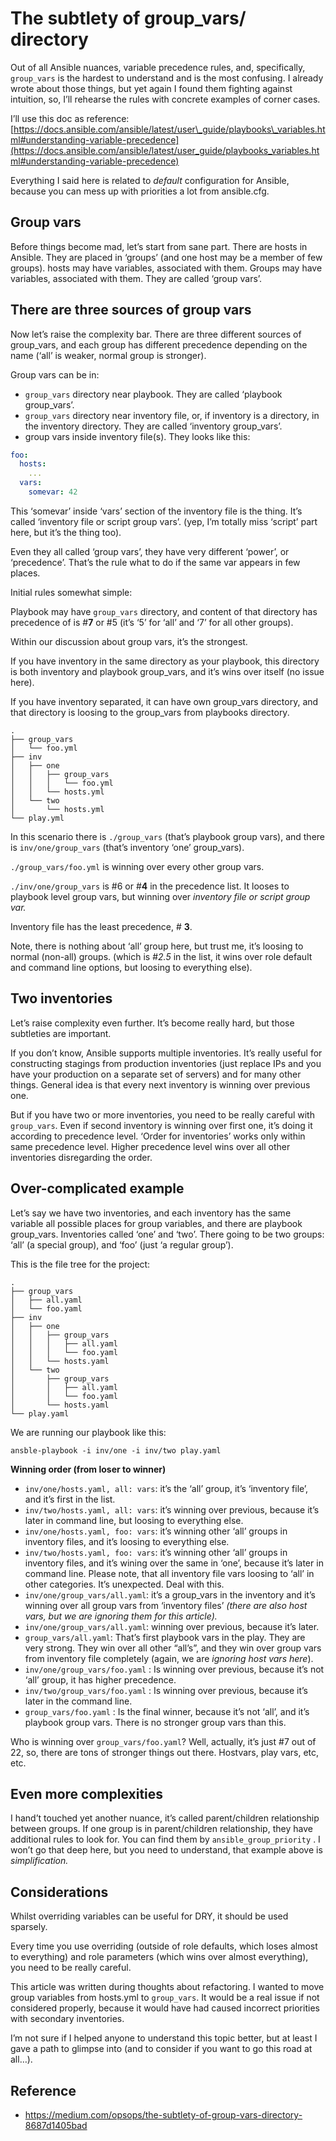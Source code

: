 
# The subtlety of group_vars/ directory

Out of all Ansible nuances, variable precedence rules, and, specifically, `group_vars` is the hardest to understand and is the most confusing. I already wrote about those things, but yet again I found them fighting against intuition, so, I’ll rehearse the rules with concrete examples of corner cases.

I’ll use this doc as reference: [https://docs.ansible.com/ansible/latest/user\_guide/playbooks\_variables.html#understanding-variable-precedence](https://docs.ansible.com/ansible/latest/user_guide/playbooks_variables.html#understanding-variable-precedence)

Everything I said here is related to _default_ configuration for Ansible, because you can mess up with priorities a lot from ansible.cfg.

## Group vars

Before things become mad, let’s start from sane part. There are hosts in Ansible. They are placed in ‘groups’ (and one host may be a member of few groups). hosts may have variables, associated with them. Groups may have variables, associated with them. They are called ‘group vars’.

## There are three sources of group vars

Now let’s raise the complexity bar. There are three different sources of group\_vars, and each group has different precedence depending on the name (‘all’ is weaker, normal group is stronger).

Group vars can be in:

-   `group_vars` directory near playbook. They are called ‘playbook group\_vars’.
-   `group_vars` directory near inventory file, or, if inventory is a directory, in the inventory directory. They are called ‘inventory group\_vars’.
-   group vars inside inventory file(s). They looks like this:

```yaml
foo:
  hosts:
    ...
  vars:
    somevar: 42

```

This ‘somevar’ inside ‘vars’ section of the inventory file is the thing. It’s called ‘inventory file or script group vars’. (yep, I’m totally miss ‘script’ part here, but it’s the thing too).

Even they all called ‘group vars’, they have very different ‘power’, or ‘precedence’. That’s the rule what to do if the same var appears in few places.

Initial rules somewhat simple:

Playbook may have `group_vars` directory, and content of that directory has precedence of is #**7** or #5 (it’s ‘5’ for ‘all’ and ‘7’ for all other groups).

Within our discussion about group vars, it’s the strongest.

If you have inventory in the same directory as your playbook, this directory is both inventory and playbook group\_vars, and it’s wins over itself (no issue here).

If you have inventory separated, it can have own group\_vars directory, and that directory is loosing to the group\_vars from playbooks directory.

```shell
.
├── group_vars
│   └── foo.yml
├── inv
│   ├── one
│   │   ├── group_vars
│   │   │   └── foo.yml
│   │   └── hosts.yml
│   └── two
│       └── hosts.yml
└── play.yml
```

In this scenario there is `./group_vars` (that’s playbook group vars), and there is `inv/one/group_vars` (that’s inventory ‘one’ group\_vars).

`./group_vars/foo.yml` is winning over every other group vars.

`./inv/one/group_vars` is #6 or #**4** in the precedence list. It looses to playbook level group vars, but winning over _inventory file or script group var._

Inventory file has the least precedence, # **3**.

Note, there is nothing about ‘all’ group here, but trust me, it’s loosing to normal (non-all) groups. (which is #_2.5_ in the list, it wins over role default and command line options, but loosing to everything else).

## Two inventories

Let’s raise complexity even further. It’s become really hard, but those subtleties are important.

If you don’t know, Ansible supports multiple inventories. It’s really useful for constructing stagings from production inventories (just replace IPs and you have your production on a separate set of servers) and for many other things. General idea is that every next inventory is winning over previous one.

But if you have two or more inventories, you need to be really careful with `group_vars`. Even if second inventory is winning over first one, it’s doing it according to precedence level. ‘Order for inventories’ works only within same precedence level. Higher precedence level wins over all other inventories disregarding the order.

## Over-complicated example

Let’s say we have two inventories, and each inventory has the same variable all possible places for group variables, and there are playbook group\_vars. Inventories called ‘one’ and ‘two’. There going to be two groups: ‘all’ (a special group), and ‘foo’ (just ‘a regular group’).

This is the file tree for the project:

```shell
.
├── group_vars
│   ├── all.yaml
│   └── foo.yaml
├── inv
│   ├── one
│   │   ├── group_vars
│   │   │   ├── all.yaml
│   │   │   └── foo.yaml
│   │   └── hosts.yaml
│   └── two
│       ├── group_vars
│       │   ├── all.yaml
│       │   └── foo.yaml
│       └── hosts.yaml
└── play.yaml

```

We are running our playbook like this:

`ansble-playbook -i inv/one -i inv/two play.yaml`

**Winning order (from loser to winner)**

-   `inv/one/hosts.yaml, all: vars`: it’s the ‘all’ group, it’s ‘inventory file’, and it’s first in the list.
-   `inv/two/hosts.yaml, all: vars`: it’s winning over previous, because it’s later in command line, but loosing to everything else.
-   `inv/one/hosts.yaml, foo: vars`: it’s winning other ‘all’ groups in inventory files, and it’s loosing to everything else.
-   `inv/two/hosts.yaml, foo: vars`: it’s winning other ‘all’ groups in inventory files, and it’s wining over the same in ‘one’, because it’s later in command line. Please note, that all inventory file vars loosing to ‘all’ in other categories. It’s unexpected. Deal with this.
-   `inv/one/group_vars/all.yaml`: it’s a group\_vars in the inventory and it’s winning over all group vars from ‘inventory files’ _(there are also host vars, but we are ignoring them for this article)._
-   `inv/one/group_vars/all.yaml`: winning over previous, because it’s later.
-   `group_vars/all.yaml`: That’s first playbook vars in the play. They are very strong. They win over all other “all’s”, and they win over group vars from inventory file completely (again, we are _ignoring host vars here_).
-   `inv/one/group_vars/foo.yaml` : Is winning over previous, because it’s not ‘all’ group, it has higher precedence.
-   `inv/two/group_vars/foo.yaml` : Is winning over previous, because it’s later in the command line.
-   `group_vars/foo.yaml` : Is the final winner, because it’s not ‘all’, and it’s playbook group vars. There is no stronger group vars than this.

Who is winning over `group_vars/foo.yaml`? Well, actually, it’s just #7 out of 22, so, there are tons of stronger things out there. Hostvars, play vars, etc, etc.

## Even more complexities

I hand’t touched yet another nuance, it’s called parent/children relationship between groups. If one group is in parent/children relationship, they have additional rules to look for. You can find them by `ansible_group_priority` . I won’t go that deep here, but you need to understand, that example above is _simplification._

## Considerations

Whilst overriding variables can be useful for DRY, it should be used sparsely.

Every time you use overriding (outside of role defaults, which loses almost to everything) and role parameters (which wins over almost everything), you need to be really careful.

This article was written during thoughts about refactoring. I wanted to move group variables from hosts.yml to `group_vars`. It would be a real issue if not considered properly, because it would have had caused incorrect priorities with secondary inventories.

I’m not sure if I helped anyone to understand this topic better, but at least I gave a path to glimpse into (and to consider if you want to go this road at all…).

## Reference

- https://medium.com/opsops/the-subtlety-of-group-vars-directory-8687d1405bad
